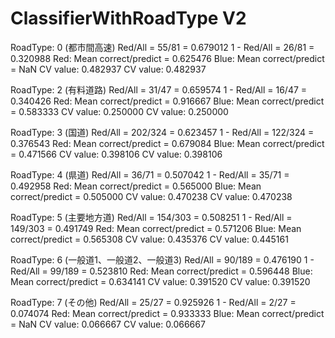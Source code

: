 # ClassifierWithRoadType V2

RoadType: 0 (都市間高速)
Red/All = 55/81 = 0.679012
1 - Red/All = 26/81 = 0.320988
Red: Mean correct/predict = 0.625476
Blue: Mean correct/predict = NaN
CV value: 0.482937
CV value: 0.482937

RoadType: 2 (有料道路)
Red/All = 31/47 = 0.659574
1 - Red/All = 16/47 = 0.340426
Red: Mean correct/predict = 0.916667
Blue: Mean correct/predict = 0.583333
CV value: 0.250000
CV value: 0.250000

RoadType: 3 (国道)
Red/All = 202/324 = 0.623457
1 - Red/All = 122/324 = 0.376543
Red: Mean correct/predict = 0.679084
Blue: Mean correct/predict = 0.471566
CV value: 0.398106
CV value: 0.398106

RoadType: 4 (県道)
Red/All = 36/71 = 0.507042
1 - Red/All = 35/71 = 0.492958
Red: Mean correct/predict = 0.565000
Blue: Mean correct/predict = 0.505000
CV value: 0.470238
CV value: 0.470238

RoadType: 5 (主要地方道)
Red/All = 154/303 = 0.508251
1 - Red/All = 149/303 = 0.491749
Red: Mean correct/predict = 0.571206
Blue: Mean correct/predict = 0.565308
CV value: 0.435376
CV value: 0.445161

RoadType: 6 (一般道1、一般道2、一般道3)
Red/All = 90/189 = 0.476190
1 - Red/All = 99/189 = 0.523810
Red: Mean correct/predict = 0.596448
Blue: Mean correct/predict = 0.634141
CV value: 0.391520
CV value: 0.391520

RoadType: 7 (その他)
Red/All = 25/27 = 0.925926
1 - Red/All = 2/27 = 0.074074
Red: Mean correct/predict = 0.933333
Blue: Mean correct/predict = NaN
CV value: 0.066667
CV value: 0.066667
